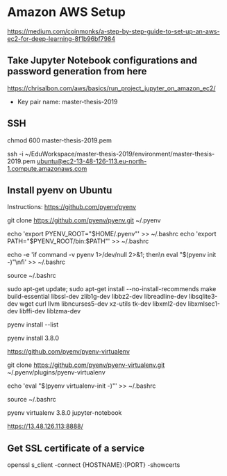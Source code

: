 # Amazon AWS Setup

https://medium.com/coinmonks/a-step-by-step-guide-to-set-up-an-aws-ec2-for-deep-learning-8f1b96bf7984

## Take Jupyter Notebook configurations and password generation from here

https://chrisalbon.com/aws/basics/run_project_jupyter_on_amazon_ec2/

* Key pair name: master-thesis-2019

## SSH

chmod 600 master-thesis-2019.pem

ssh -i ~/EduWorkspace/master-thesis-2019/environment/master-thesis-2019.pem ubuntu@ec2-13-48-126-113.eu-north-1.compute.amazonaws.com

## Install pyenv on Ubuntu

Instructions: https://github.com/pyenv/pyenv

git clone https://github.com/pyenv/pyenv.git ~/.pyenv

echo 'export PYENV_ROOT="$HOME/.pyenv"' >> ~/.bashrc
echo 'export PATH="$PYENV_ROOT/bin:$PATH"' >> ~/.bashrc

echo -e 'if command -v pyenv 1>/dev/null 2>&1; then\n  eval "$(pyenv init -)"\nfi' >> ~/.bashrc

source ~/.bashrc

sudo apt-get update; sudo apt-get install --no-install-recommends make build-essential libssl-dev zlib1g-dev libbz2-dev libreadline-dev libsqlite3-dev wget curl llvm libncurses5-dev xz-utils tk-dev libxml2-dev libxmlsec1-dev libffi-dev liblzma-dev

pyenv install --list

pyenv install 3.8.0

https://github.com/pyenv/pyenv-virtualenv

git clone https://github.com/pyenv/pyenv-virtualenv.git ~/.pyenv/plugins/pyenv-virtualenv

echo 'eval "$(pyenv virtualenv-init -)"' >> ~/.bashrc

source ~/.bashrc

pyenv virtualenv 3.8.0 jupyter-notebook

https://13.48.126.113:8888/

## Get SSL certificate of a service

openssl s_client -connect {HOSTNAME}:{PORT} -showcerts
